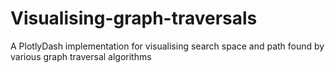 # Visualising-graph-traversals
 A PlotlyDash implementation for visualising search space and path found by various graph traversal algorithms

